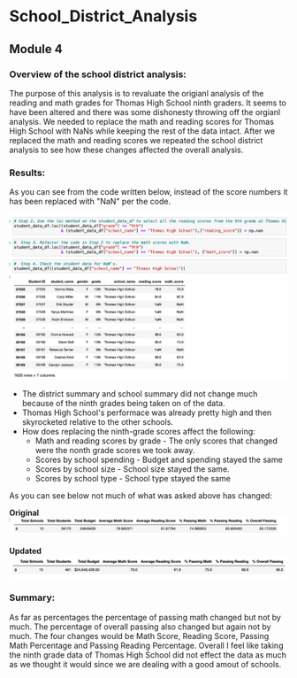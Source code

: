 # School_District_Analysis
## Module 4

### Overview of the school district analysis: 

The purpose of this analysis is to revaluate the origianl analysis of the reading and math grades for Thomas High School ninth graders. It seems to have been altered and there was some dishonesty throwing off the orgianl analysis. We needed to replace the math and reading scores for Thomas High School with NaNs while keeping the rest of the data intact. After we replaced the math and reading scores we repeated the school district analysis to see how these changes affected the overall analysis.

### Results: 

As you can see from the code written below, instead of the score numbers it has been replaced with "NaN" per the code. 

![myTest](https://github.com/nfreeman19/School_District_Analysis/blob/main/Resources/Module%204%20Results%20Snip.png)


* The district summary and school summary did not change much because of the ninth grades being taken on of the data.
* Thomas High School's performace was already pretty high and then skyrocketed relative to the other schools.
* How does replacing the ninth-grade scores affect the following:
  - Math and reading scores by grade - The only scores that changed were the nonth grade scores we took away.
  - Scores by school spending - Budget and spending stayed the same
  - Scores by school size - School size stayed the same.
  - Scores by school type - School type stayed the same

As you can see below not much of what was asked above has changed:

**Original** 
![myTest](https://github.com/nfreeman19/School_District_Analysis/blob/main/Resources/Origianl.png)

**Updated**
![myTest](https://github.com/nfreeman19/School_District_Analysis/blob/main/Resources/Updated.png)


### Summary: 

As far as percentages the percentage of passing math changed but not by much. The percentage of overall passing also changed but again not by much. The four changes would be Math Score, Reading Score, Passing Math Percentage and Passing Reading Percentage.
Overall I feel like taking the ninth grade data of Thomas High School did not effect the data as much as we thought it would since we are dealing with a good amout of schools.
